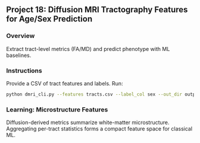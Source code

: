 ## Project 18: Diffusion MRI Tractography Features for Age/Sex Prediction

### Overview
Extract tract-level metrics (FA/MD) and predict phenotype with ML baselines.

### Instructions
Provide a CSV of tract features and labels. Run:
```bash
python dmri_cli.py --features tracts.csv --label_col sex --out_dir outputs/dmri
```

### Learning: Microstructure Features
Diffusion-derived metrics summarize white-matter microstructure. Aggregating per-tract statistics forms a compact feature space for classical ML.

